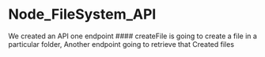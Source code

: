 # Node_FileSystem_API
We created an API one endpoint #### createFile  is going to create a file in a particular folder, Another endpoint going to retrieve that Created files
